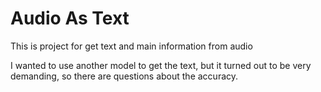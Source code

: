 Audio As Text
==============
This is project for get text and main information from audio

I wanted to use another model to get the text, but it turned out to be very demanding, so there are questions about the accuracy.